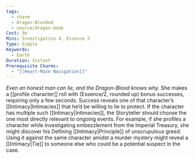 ```yaml
---
tags:
  - charm
  - Dragon-Blooded
  - source/dragon-book
Cost: 3m
Mins: Investigation 4, Essence 3
Type: Simple
Keywords:
  - Earth
Duration: Instant
Prerequisite Charms:
  - "[[Heart-Maze Navigation]]"
---
```

*Even an honest man can lie, and the Dragon-Blood knows why.*
She makes a [[profile character]] roll with (Essence/2, rounded up) bonus successes, requiring only a few seconds. Success reveals one of that character’s [[Intimacy|Intimacies]] that he’d be willing to lie to protect. If the character has multiple such [[Intimacy|Intimacies]], the Storyteller should choose the one most directly relevant to ongoing events. For example, if she profiles a character while investigating embezzlement from the Imperial Treasury, she might discover his Defining [[Intimacy|Principle]] of unscrupulous greed. Using it against the same character amidst a murder mystery might reveal a [[Intimacy|Tie]] to someone else who could be a potential suspect in the case.